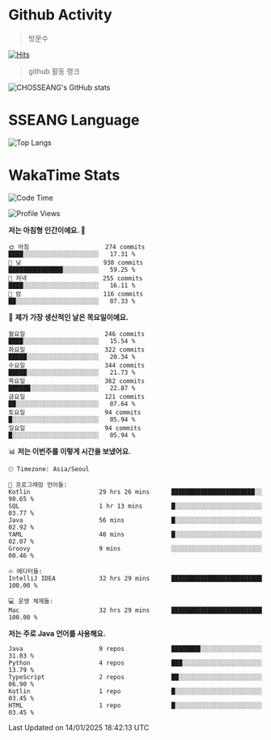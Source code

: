 <!--
**CHOSSEANG/CHOSSEANG** is a ✨ _special_ ✨ repository because its `README.md` (this file) appears on your GitHub profile.

Here are some ideas to get you started:

- 🔭 I’m currently working on ...
- 🌱 I’m currently learning ...
- 👯 I’m looking to collaborate on ...
- 🤔 I’m looking for help with ...
- 💬 Ask me about ...
- 📫 How to reach me: ...
- 😄 Pronouns: ...
- ⚡ Fun fact: ...
-->

# Github Activity
> 방문수

[![Hits](https://hits.seeyoufarm.com/api/count/incr/badge.svg?url=https%3A%2F%2Fgithub.com%2FCHOSSEANG&count_bg=%238AED3E&title_bg=%23495358&icon=electron.svg&icon_color=%23E7E7E7&title=CHOSSEANG&edge_flat=false)](https://hits.seeyoufarm.com)
> github 활동 랭크

![CHOSSEANG's GitHub stats](https://github-readme-stats.vercel.app/api?username=CHOSSEANG&show_icons=true&theme=radical)

# SSEANG Language
![Top Langs](https://github-readme-stats.vercel.app/api/top-langs/?username=CHOSSEANG&layout=compact)

# WakaTime Stats

<!--START_SECTION:waka-->
![Code Time](http://img.shields.io/badge/Code%20Time-357%20hrs%2017%20mins-blue)

![Profile Views](http://img.shields.io/badge/Profile%20Views-0-blue)

**저는 아침형 인간이에요. 🐤** 

```text
🌞 아침                     274 commits         ████░░░░░░░░░░░░░░░░░░░░░   17.31 % 
🌆 낮　                     938 commits         ███████████████░░░░░░░░░░   59.25 % 
🌃 저녁                     255 commits         ████░░░░░░░░░░░░░░░░░░░░░   16.11 % 
🌙 밤　                     116 commits         ██░░░░░░░░░░░░░░░░░░░░░░░   07.33 % 
```
📅 **제가 가장 생산적인 날은 목요일이에요.** 

```text
월요일                      246 commits         ████░░░░░░░░░░░░░░░░░░░░░   15.54 % 
화요일                      322 commits         █████░░░░░░░░░░░░░░░░░░░░   20.34 % 
수요일                      344 commits         █████░░░░░░░░░░░░░░░░░░░░   21.73 % 
목요일                      362 commits         ██████░░░░░░░░░░░░░░░░░░░   22.87 % 
금요일                      121 commits         ██░░░░░░░░░░░░░░░░░░░░░░░   07.64 % 
토요일                      94 commits          █░░░░░░░░░░░░░░░░░░░░░░░░   05.94 % 
일요일                      94 commits          █░░░░░░░░░░░░░░░░░░░░░░░░   05.94 % 
```


📊 **저는 이번주를 이렇게 시간을 보냈어요.** 

```text
🕑︎ Timezone: Asia/Seoul

💬 프로그래밍 언어들: 
Kotlin                   29 hrs 26 mins      ███████████████████████░░   90.65 % 
SQL                      1 hr 13 mins        █░░░░░░░░░░░░░░░░░░░░░░░░   03.77 % 
Java                     56 mins             █░░░░░░░░░░░░░░░░░░░░░░░░   02.92 % 
YAML                     40 mins             █░░░░░░░░░░░░░░░░░░░░░░░░   02.07 % 
Groovy                   9 mins              ░░░░░░░░░░░░░░░░░░░░░░░░░   00.46 % 

🔥 에디터들: 
IntelliJ IDEA            32 hrs 29 mins      █████████████████████████   100.00 % 

💻 운영 체제들: 
Mac                      32 hrs 29 mins      █████████████████████████   100.00 % 
```

**저는 주로 Java 언어를 사용해요.** 

```text
Java                     9 repos             ████████░░░░░░░░░░░░░░░░░   31.03 % 
Python                   4 repos             ███░░░░░░░░░░░░░░░░░░░░░░   13.79 % 
TypeScript               2 repos             ██░░░░░░░░░░░░░░░░░░░░░░░   06.90 % 
Kotlin                   1 repo              █░░░░░░░░░░░░░░░░░░░░░░░░   03.45 % 
HTML                     1 repo              █░░░░░░░░░░░░░░░░░░░░░░░░   03.45 % 
```




 Last Updated on 14/01/2025 18:42:13 UTC
<!--END_SECTION:waka-->
